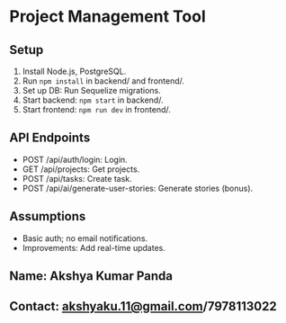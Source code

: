 # Project Management Tool

## Setup
1. Install Node.js, PostgreSQL.
2. Run `npm install` in backend/ and frontend/.
3. Set up DB: Run Sequelize migrations.
4. Start backend: `npm start` in backend/.
5. Start frontend: `npm run dev` in frontend/.

## API Endpoints
- POST /api/auth/login: Login.
- GET /api/projects: Get projects.
- POST /api/tasks: Create task.
- POST /api/ai/generate-user-stories: Generate stories (bonus).

## Assumptions
- Basic auth; no email notifications.
- Improvements: Add real-time updates.

## Name: Akshya Kumar Panda

## Contact: akshyaku.11@gmail.com/7978113022

